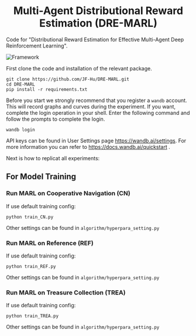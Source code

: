 
<p align="center">
<h1 align="center"> Multi-Agent Distributional Reward Estimation (DRE-MARL) </h1>
</p>



Code for "Distributional Reward Estimation for Effective Multi-Agent Deep Reinforcement Learning".

![Framework](Framework.png)

First clone the code and installation of the relevant package.

    git clone https://github.com/JF-Hu/DRE-MARL.git
    cd DRE-MARL
    pip install -r requirements.txt

Before you start we strongly recommend that you register a `wandb` account.
This will record graphs and curves during the experiment.
If you want, complete the login operation in your shell. Enter the following command and follow the prompts to complete the login.

    wandb login

API keys can be found in User Settings page https://wandb.ai/settings. For more information you can refer to https://docs.wandb.ai/quickstart .

Next is how to replicat all experiments:
## For Model Training
### Run MARL on Cooperative Navigation (CN)

If use default training config:

    python train_CN.py 

Other settings can be found in `algorithm/hyperpara_setting.py`

### Run MARL on Reference (REF)

If use default training config:

    python train_REF.py 

Other settings can be found in `algorithm/hyperpara_setting.py`

### Run MARL on Treasure Collection (TREA)

If use default training config:

    python train_TREA.py 

Other settings can be found in `algorithm/hyperpara_setting.py` 
